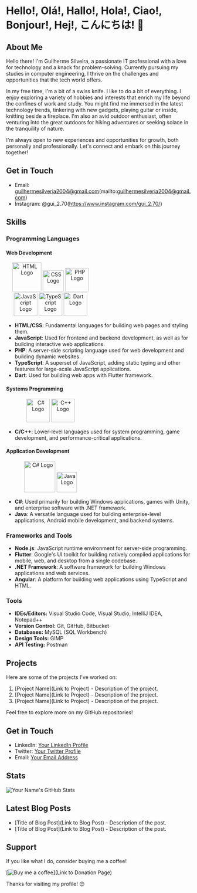 # Hello!, Olá!, Hallo!, Hola!, Ciao!, Bonjour!, Hej!, こんにちは! 👋

## About Me

Hello there! I'm Guilherme Silveira, a passionate IT professional with a love for technology and a knack for problem-solving. Currently pursuing my studies in computer engineering, I thrive on the challenges and opportunities that the tech world offers.

In my free time, I'm a bit of a swiss knife. I like to do a bit of everything. I enjoy exploring a variety of hobbies and interests that enrich my life beyond the confines of work and study. You might find me immersed in the latest technology trends, tinkering with new gadgets, playing guitar or inside, knitting beside a fireplace. I'm also an avid outdoor enthusiast, often venturing into the great outdoors for hiking adventures or seeking solace in the tranquility of nature.

I'm always open to new experiences and opportunities for growth, both personally and professionally. Let's connect and embark on this journey together!

## Get in Touch

<!-- - LinkedIn: [Your LinkedIn Profile](Link)
- Twitter: [Your Twitter Profile](Link)
-->

- Email: guilhermesilveria2004@gmail.com(mailto:guilhermesilveria2004@gmail.com)
- Instagram: @gui_2.70(https://www.instagram.com/gui_2.70/)




## Skills
### Programming Languages
#### Web Development

<div style="display: grid; grid-template-columns: repeat(2, 1fr); gap: 20px;">
  <div style="text-align: center;">
    <img src="https://upload.wikimedia.org/wikipedia/commons/thumb/6/61/HTML5_logo_and_wordmark.svg/64px-HTML5_logo_and_wordmark.svg.png" alt="HTML Logo" width="79">
    <img src="https://upload.wikimedia.org/wikipedia/commons/thumb/d/d5/CSS3_logo_and_wordmark.svg/64px-CSS3_logo_and_wordmark.svg.png" alt="CSS Logo" width="57">
    <img src="https://upload.wikimedia.org/wikipedia/commons/thumb/2/27/PHP-logo.svg/64px-PHP-logo.svg.png" alt="PHP Logo" width="64">
    <img src="https://upload.wikimedia.org/wikipedia/commons/thumb/9/99/Unofficial_JavaScript_logo_2.svg/64px-Unofficial_JavaScript_logo_2.svg.png" alt="JavaScript Logo" width="64">
    <img src="https://upload.wikimedia.org/wikipedia/commons/thumb/4/4c/Typescript_logo_2020.svg/64px-Typescript_logo_2020.svg.png" alt="TypeScript Logo" width="64">
    <img src="https://avatars.githubusercontent.com/u/1609975?s=280&v=4" alt="Dart Logo" width="64">
  </div>
</div>

- **HTML/CSS**: Fundamental languages for building web pages and styling them.
- **JavaScript**: Used for frontend and backend development, as well as for building interactive web applications.
- **PHP**: A server-side scripting language used for web development and building dynamic websites.
- **TypeScript**: A superset of JavaScript, adding static typing and other features for large-scale JavaScript applications.
- **Dart**: Used for building web apps with Flutter framework.

#### Systems Programming
<div style="display: grid; grid-template-columns: repeat(2, 1fr); gap: 20px;">
  <div style="text-align: center;">
    <img src="https://upload.wikimedia.org/wikipedia/commons/thumb/3/35/The_C_Programming_Language_logo.svg/64px-The_C_Programming_Language_logo.svg.png" alt="C# Logo" width="64">
    <img src="https://upload.wikimedia.org/wikipedia/commons/thumb/1/18/ISO_C%2B%2B_Logo.svg/64px-ISO_C%2B%2B_Logo.svg.png" alt="C++ Logo" width="64">
  </div>
</div>

- **C/C++**: Lower-level languages used for system programming, game development, and performance-critical applications.

#### Application Development
<div style="display: grid; grid-template-columns: repeat(2, 1fr); gap: 20px;">
  <div style="text-align: center;">
    <img src="https://upload.wikimedia.org/wikipedia/commons/thumb/d/d2/C_Sharp_Logo_2023.svg/128px-C_Sharp_Logo_2023.svg.png" alt="C# Logo" width="85">
    <img src="https://upload.wikimedia.org/wikipedia/pt/thumb/3/30/Java_programming_language_logo.svg/96px-Java_programming_language_logo.svg.png" alt="Java Logo" width="55">
  </div>
</div>

- **C#**: Used primarily for building Windows applications, games with Unity, and enterprise software with .NET framework.
- **Java**: A versatile language used for building enterprise-level applications, Android mobile development, and backend systems.


### Frameworks and Tools

- **Node.js**: JavaScript runtime environment for server-side programming.
- **Flutter**: Google's UI toolkit for building natively compiled applications for mobile, web, and desktop from a single codebase.
- **.NET Framework**: A software framework for building Windows applications and web services.
- **Angular**: A platform for building web applications using TypeScript and HTML.


### Tools
  - **IDEs/Editors:** Visual Studio Code, Visual Studio, IntelliJ IDEA, Notepad++
  - **Version Control:** Git, GitHub, Bitbucket
  - **Databases:** MySQL (SQL Workbench)
  - **Design Tools:** GIMP
  - **API Testing:** Postman

## Projects

Here are some of the projects I've worked on:

1. [Project Name](Link to Project) - Description of the project.
2. [Project Name](Link to Project) - Description of the project.
3. [Project Name](Link to Project) - Description of the project.

Feel free to explore more on my GitHub repositories!

## Get in Touch

- LinkedIn: [Your LinkedIn Profile](Link)
- Twitter: [Your Twitter Profile](Link)
- Email: [Your Email Address](mailto:youremail@example.com)

## Stats

![Your Name's GitHub Stats](https://github-readme-stats.vercel.app/api?username=Silveira-Guilherme&show_icons=true&theme=radical)

## Latest Blog Posts

<!-- BLOG-POST-LIST:START -->
- [Title of Blog Post](Link to Blog Post) - Description of the post.
- [Title of Blog Post](Link to Blog Post) - Description of the post.
<!-- BLOG-POST-LIST:END -->

## Support

If you like what I do, consider buying me a coffee!

[![Buy me a coffee](https://img.shields.io/badge/Buy%20me%20a%20coffee-Donate-yellow)](Link to Donation Page)

Thanks for visiting my profile! 😊
